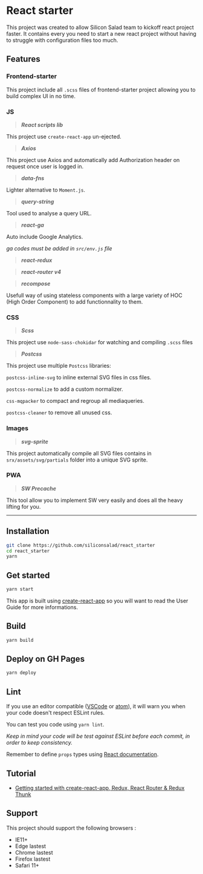 # React starter

This project was created to allow Silicon Salad team to kickoff react project faster. It contains every you need to start a new react project without having to struggle with configuration files too much.

## Features

### Frontend-starter

This project include all `.scss` files of frontend-starter project allowing you to build complex UI in no time.

### JS

> ***React scripts lib***

This project use `create-react-app` un-ejected.

> ***Axios***

This project use Axios and automatically add Authorization header on request once user is logged in.

> ***data-fns***

Lighter alternative to `Moment.js`.

> ***query-string***

Tool used to analyse a query URL.

> ***react-ga***

Auto include Google Analytics.

*ga codes must be added in `src/env.js` file*

> ***react-redux***

> ***react-router v4***

> ***recompose***

Usefull way of using stateless components with a large variety of HOC (High Order Component) to add functionnality to them.

### CSS

> ***Scss***

This project use `node-sass-chokidar` for watching and compiling `.scss` files

> ***Postcss***

This project use multiple `Postcss` libraries:

`postcss-inline-svg` to inline external SVG files in css files.

`postcss-normalize` to add a custom normalizer.

`css-mqpacker` to compact and regroup all mediaqueries.

`postcss-cleaner` to remove all unused css.

### Images

> ***svg-sprite***

This project automatically compile all SVG files contains in `srx/assets/svg/partials` folder into a unique SVG sprite.

### PWA

> ***SW Precache***

This tool allow you to implement SW very easily and does all the heavy lifting for you.

---

## Installation

```bash
git clone https://github.com/siliconsalad/react_starter
cd react_starter
yarn
```

## Get started

```bash
yarn start
```

This app is built using [create-react-app](https://github.com/facebookincubator/create-react-app) so you will want to read the User Guide for more informations.

## Build

```bash
yarn build
```

## Deploy on GH Pages

```bash
yarn deploy
```

## Lint

If you use an editor compatible ([VSCode](https://marketplace.visualstudio.com/items?itemName=dbaeumer.vscode-eslint) or [atom](https://atom.io/packages/linter-eslint)), it will warn you when your code doesn't respect ESLint rules.

You can test you code using `yarn lint`.

*Keep in mind your code will be test against ESLint before each commit, in order to keep consistency.*

Remember to define `props` types using [React documentation](https://reactjs.org/docs/typechecking-with-proptypes.html).

## Tutorial

* [Getting started with create-react-app, Redux, React Router & Redux Thunk](https://medium.com/@notrab/getting-started-with-create-react-app-redux-react-router-redux-thunk-d6a19259f71f)

## Support

This project should support the following browsers :

* IE11+
* Edge lastest
* Chrome lastest
* Firefox lastest
* Safari 11+